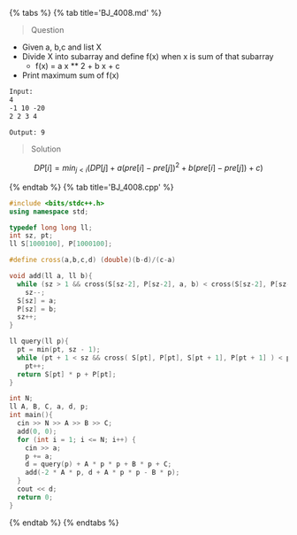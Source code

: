 {% tabs %}
{% tab title='BJ_4008.md' %}

> Question

* Given a, b,c and list X
* Divide X into subarray and define f(x) when x is sum of that subarray
  * f(x) = a x ** 2 + b x + c
* Print maximum sum of f(x)

```txt
Input:
4
-1 10 -20
2 2 3 4

Output: 9
```

> Solution

$$ DP[i] = min_{j<i} ( DP[j] + a(pre[i] − pre[j])^2 + b(pre[i] − pre[j]) + c) $$

{% endtab %}
{% tab title='BJ_4008.cpp' %}

```cpp
#include <bits/stdc++.h>
using namespace std;

typedef long long ll;
int sz, pt;
ll S[1000100], P[1000100];

#define cross(a,b,c,d) (double)(b-d)/(c-a)

void add(ll a, ll b){
  while (sz > 1 && cross(S[sz-2], P[sz-2], a, b) < cross(S[sz-2], P[sz-2], S[sz-1], P[sz-1]))
    sz--;
  S[sz] = a;
  P[sz] = b;
  sz++;
}

ll query(ll p){
  pt = min(pt, sz - 1);
  while (pt + 1 < sz && cross( S[pt], P[pt], S[pt + 1], P[pt + 1] ) < p)
    pt++;
  return S[pt] * p + P[pt];
}

int N;
ll A, B, C, a, d, p;
int main(){
  cin >> N >> A >> B >> C;
  add(0, 0);
  for (int i = 1; i <= N; i++) {
    cin >> a;
    p += a;
    d = query(p) + A * p * p + B * p + C;
    add(-2 * A * p, d + A * p * p - B * p);
  }
  cout << d;
  return 0;
}
```

{% endtab %}
{% endtabs %}

